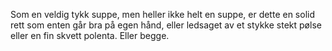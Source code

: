 Som en veldig tykk suppe, men heller ikke helt en suppe, er dette en solid rett som enten går bra på egen hånd, eller ledsaget av et stykke stekt pølse eller en fin skvett polenta. Eller begge.